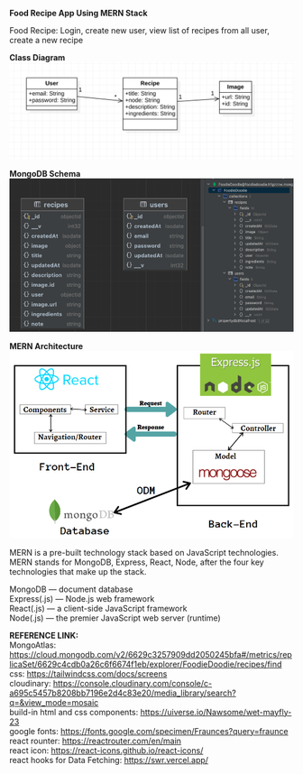 ****Food Recipe App Using MERN Stack****

Food Recipe: Login, create new user, view list of recipes from all user, create a new recipe

**Class Diagram**
![Class Diagram](https://github.com/HienDinh3010/foodie-frontend/blob/master/screenshots/image.png)

**MongoDB Schema**
![Database](https://github.com/HienDinh3010/foodie-frontend/blob/master/screenshots/image%20copy.png)

**MERN Architecture**
![MERN](https://github.com/HienDinh3010/foodie-frontend/blob/master/screenshots/mongodb.png)

MERN is a pre-built technology stack based on JavaScript technologies. MERN stands for MongoDB, Express, React, Node, after the four key technologies that make up the stack.

MongoDB — document database <br>
Express(.js) — Node.js web framework <br>
React(.js) — a client-side JavaScript framework <br>
Node(.js) — the premier JavaScript web server (runtime) <br>

**REFERENCE LINK:** <br>
MongoAtlas: https://cloud.mongodb.com/v2/6629c3257909dd2050245bfa#/metrics/replicaSet/6629c4cdb0a26c6f6674f1eb/explorer/FoodieDoodie/recipes/find <br>
css: https://tailwindcss.com/docs/screens <br>
cloudinary: https://console.cloudinary.com/console/c-a695c5457b8208bb7196e2d4c83e20/media_library/search?q=&view_mode=mosaic <br>
build-in html and css components: https://uiverse.io/Nawsome/wet-mayfly-23 <br>
google fonts: https://fonts.google.com/specimen/Fraunces?query=fraunce <br>
react rounter: https://reactrouter.com/en/main <br>
react icon: https://react-icons.github.io/react-icons/  <br>
react hooks for Data Fetching: https://swr.vercel.app/  <br>
